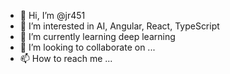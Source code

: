 - 👋 Hi, I’m @jr451
- 👀 I’m interested in AI, Angular, React, TypeScript
- 🌱 I’m currently learning deep learning
- 💞️ I’m looking to collaborate on ...
- 📫 How to reach me ...

<!---
jr451/jr451 is a ✨ special ✨ repository because its `README.md` (this file) appears on your GitHub profile.
You can click the Preview link to take a look at your changes.
--->
